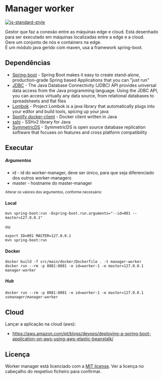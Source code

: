 # Manager worker

[![js-standard-style](https://img.shields.io/badge/code%20style-checkstyle-brightgreen.svg)](https://checkstyle.org/)

Gestor que faz a conexão entre as máquinas edge e cloud.
Está desenhado para ser executado em máquinas localizadas entre a edge e a cloud.  
Gere um conjunto de nós e containers na edge.  
É um módulo java gerido com maven, usa a framework spring-boot.

## Dependências

- [Spring-boot](https://spring.io/projects/spring-boot) - Spring Boot makes it easy to create stand-alone, production-grade Spring based Applications that you can "just run"
- [JDBC](https://docs.oracle.com/javase/8/docs/technotes/guides/jdbc/) - The Java Database Connectivity (JDBC) API provides universal data access from the Java programming language. Using the JDBC API, you can access virtually any data source, from relational databases to spreadsheets and flat files
- [Lombok](https://projectlombok.org/) - Project Lombok is a java library that automatically plugs into your editor and build tools, spicing up your java
- [Spotify docker-client](https://github.com/spotify/docker-client) - Docker client written in Java
- [sshj](https://github.com/hierynomus/sshj) - SSHv2 library for Java 
- [SymmetricDS](https://www.symmetricds.org/) - SymmetricDS is open source database replication software that focuses on features and cross platform compatibility
## Executar

##### Argumentos
- id - id do worker-manager, deve ser único, para que seja diferenciado dos outros worker-managers
- master - hostname do master-manager 

<sup>Alterar os valores dos argumentos, conforme necessário:</sup>

#### Local
```shell script
mvn spring-boot:run -Dspring-boot.run.arguments="--id=001 --master=127.0.0.1"
```
ou
```shell script
export ID=001 MASTER=127.0.0.1
mvn spring-boot:run
```

#### Docker
```shell script
docker build -f src/main/docker/Dockerfile . -t manager-worker
docker run --rm -p 8081:8081 -e id=worker-1 -e master=127.0.0.1 manager-worker
```

##### Hub
```shell script
docker run --rm -p 8081:8081 -e id=worker-1 -e master=127.0.0.1 usmanager/manager-worker
```

## Cloud

Lançar a aplicação na cloud (aws):
- https://aws.amazon.com/pt/blogs/devops/deploying-a-spring-boot-application-on-aws-using-aws-elastic-beanstalk/

## Licença

Worker manager está licenciado com a [MIT license](../LICENSE). Ver a licença no cabeçalho do respetivo ficheiro para confirmar.
